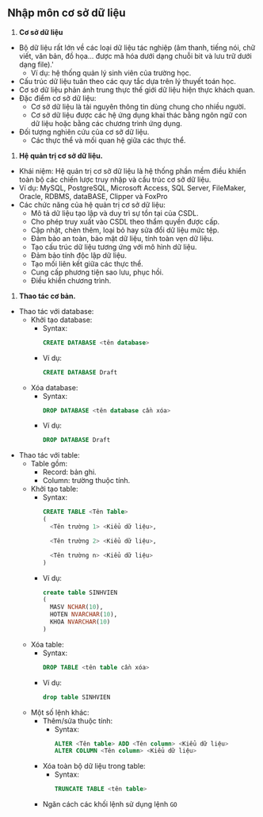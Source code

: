 ## Nhập môn cơ sở dữ liệu
1. **Cơ sở dữ liệu**
  - Bộ dữ liệu rất lớn về các loại dữ liệu tác nghiệp (âm thanh, tiếng nói, chữ viết, văn bản, đồ họa… được mã hóa dưới dạng chuỗi bit và lưu trữ dưới dạng file).'
    - Ví dụ: hệ thống quản lý sinh viên của trường học.
  - Cấu trúc dữ liệu  tuân theo các quy tắc dựa trên lý thuyết toán học.
  - Cơ sở dữ liệu phản ánh trung thực thế giới dữ liệu hiện thực khách quan.
- Đặc điểm cơ sở dữ liệu:
  - Cơ sở dữ liệu là tài nguyên thông tin dùng chung cho nhiều người.
  - Cơ sở dữ liệu được các hệ ứng dụng khai thác bằng ngôn ngữ con dữ liệu hoặc bằng các chương trình ứng dụng.
- Đối tượng nghiên cứu của cơ sở dữ liệu.
  - Các thực thể và mối quan hệ giữa các thực thể.
1. **Hệ quản trị cơ sở dữ liệu.**
- Khái niệm: Hệ quản trị cơ sở dữ liệu là hệ thống phần mềm điều khiển toàn bộ các chiến lược truy nhập và cấu trúc cơ sở dữ liệu.
- Ví dụ: MySQL, PostgreSQL, Microsoft Access, SQL Server, FileMaker, Oracle, RDBMS, dataBASE, Clipper và FoxPro
- Các chức năng của hệ quản trị cơ sở dữ liệu:
  - Mô tả dữ liệu tạo lập và duy trì sự tồn tại của CSDL.
  - Cho phép truy xuất vào CSDL theo thẩm quyền được cấp.
  - Cập nhật, chèn thêm, loại bỏ hay sửa đổi dữ liệu mức tệp.
  - Đảm bảo an toàn, bảo mật dữ liệu, tính toàn vẹn dữ liệu.
  - Tạo cấu trúc dữ liệu tương ứng với mô hình dữ liệu.
  - Đảm bảo tính độc lập dữ liệu.
  - Tạo mối liên kết giữa các thực thể.
  - Cung cấp phương tiện sao lưu, phục hồi.
  - Điều khiển chương trình.
1. **Thao tác cơ bản.**
- Thao tác với database:
    - Khởi tạo database:
      - Syntax: 
        ```Sql
        CREATE DATABASE <tên database>
        ```
      - Ví dụ:
        ``` Sql
        CREATE DATABASE Draft
        ```
    - Xóa database:
      - Syntax: 
        ``` Sql
        DROP DATABASE <tên database cần xóa>
        ```
      - Ví dụ:
        ``` Sql
        DROP DATABASE Draft
        ```
- Thao tác với table:
  - Table gồm:
    - Record: bản ghi.
    - Column: trường thuộc tính.
  - Khởi tạo table:
    - Syntax:
      ``` Sql
      CREATE TABLE <Tên Table>
      (
        <Tên trường 1> <Kiểu dữ liệu>,

        <Tên trường 2> <Kiểu dữ liệu>,

        <Tên trường n> <Kiểu dữ liệu>
      )
      ```
    - Ví dụ:
      ``` Sql
      create table SINHVIEN
      (
        MASV NCHAR(10),
        HOTEN NVARCHAR(10),
        KHOA NVARCHAR(10)
      )
      ```
  - Xóa table:
    - Syntax:
      ```Sql
      DROP TABLE <tên table cần xóa>
      ```
    - Ví dụ:
      ```Sql
      drop table SINHVIEN
      ```
  - Một số lệnh khác:
    - Thêm/sửa thuộc tính:
      - Syntax:
        ```Sql
        ALTER <Tên table> ADD <Tên column> <Kiểu dữ liệu>
        ALTER COLUMN <Tên column> <Kiểu dữ liệu>
        ```
    - Xóa toàn bộ dữ liệu trong table:
      - Syntax:
        ```Sql
        TRUNCATE TABLE <tên table>
        ```
    - Ngăn cách các khối lệnh sử dụng lệnh `GO` 

